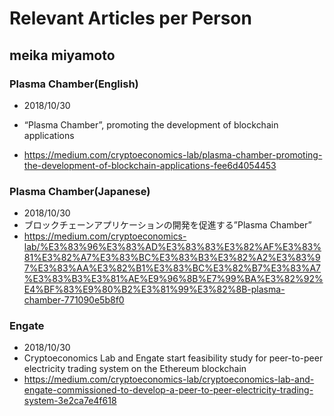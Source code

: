 # Relevant Articles per Person

## meika miyamoto

### Plasma Chamber(English)

- 2018/10/30

-  “Plasma Chamber”, promoting the development of blockchain applications

- https://medium.com/cryptoeconomics-lab/plasma-chamber-promoting-the-development-of-blockchain-applications-fee6d4054453

### Plasma Chamber(Japanese)

- 2018/10/30
- ブロックチェーンアプリケーションの開発を促進する”Plasma Chamber”
- https://medium.com/cryptoeconomics-lab/%E3%83%96%E3%83%AD%E3%83%83%E3%82%AF%E3%83%81%E3%82%A7%E3%83%BC%E3%83%B3%E3%82%A2%E3%83%97%E3%83%AA%E3%82%B1%E3%83%BC%E3%82%B7%E3%83%A7%E3%83%B3%E3%81%AE%E9%96%8B%E7%99%BA%E3%82%92%E4%BF%83%E9%80%B2%E3%81%99%E3%82%8B-plasma-chamber-771090e5b8f0

### Engate
- 2018/10/30
- Cryptoeconomics Lab and Engate start feasibility study for peer-to-peer electricity trading system on the Ethereum blockchain
- https://medium.com/cryptoeconomics-lab/cryptoeconomics-lab-and-engate-commissioned-to-develop-a-peer-to-peer-electricity-trading-system-3e2ca7e4f618






